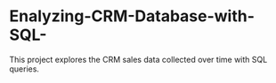 # Enalyzing-CRM-Database-with-SQL-
This project explores the CRM sales data collected over time with SQL queries.  
